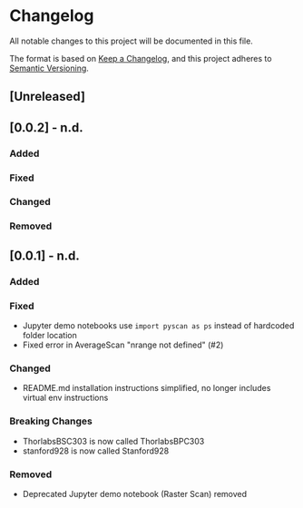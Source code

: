 # Changelog

All notable changes to this project will be documented in this file.

The format is based on [Keep a Changelog](https://keepachangelog.com/en/1.0.0/),
and this project adheres to [Semantic Versioning](https://semver.org/spec/v2.0.0.html).

## [Unreleased]

## [0.0.2] - n.d.

### Added

### Fixed

### Changed

### Removed

## [0.0.1] - n.d.

### Added

### Fixed

- Jupyter demo notebooks use `import pyscan as ps` instead of hardcoded folder location
- Fixed error in AverageScan "nrange not defined" (#2)

### Changed

- README.md installation instructions simplified, no longer includes virtual env instructions

### Breaking Changes

- ThorlabsBSC303 is now called ThorlabsBPC303
- stanford928 is now called Stanford928

### Removed

- Deprecated Jupyter demo notebook (Raster Scan) removed
